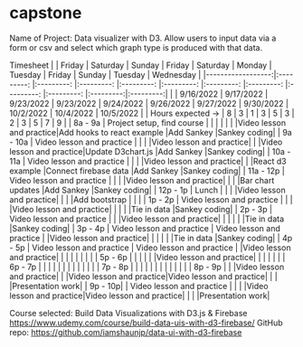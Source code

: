 # capstone

Name of Project: Data visualizer with D3. Allow users to input data via a form or csv and select which graph type is produced with that data.



Timesheet
|                   |   Friday                  |   Saturday                 |   Sunday                |   Friday                |   Saturday              |   Monday                |   Tuesday               |   Friday                |   Sunday                   |  Tuesday  | Wednesday |
|------------------:|:---------:                |:---------:                 |:---------:              |:---------:              |:---------:              |:---------:              |:---------:              |:---------:              |:---------:                 |:---------:|:---------:|
|                   | 9/16/2022                 | 9/17/2022                  | 9/23/2022               | 9/23/2022               | 9/24/2022               | 9/26/2022               | 9/27/2022               | 9/30/2022               | 10/2/2022                  | 10/4/2022 | 10/5/2022 |
| Hours expected -> |     8                     |     3                      |     1                   |     3                   |     5                   |     3                   |     2                   |     3                   |     5                      |     7     |     9     |
|           8a - 9a | Project setup, find course |                           |                         |                         |                         |                         |                         |Video lesson and practice|Add hooks to react example  |Add Sankey  |Sankey coding|
|          9a - 10a | Video lesson and practice  |                           |                         |                         |Video lesson and practice|                         |                         |Video lesson and practice|Update D3chart.js           |Add Sankey  |Sankey coding|
|         10a - 11a | Video lesson and practice  |                           |                         |                         |Video lesson and practice|                         |                         |React d3 example         |Connect firebase data       |Add Sankey  |Sankey coding|
|         11a - 12p | Video lesson and practice  |                           |                         |                         |Video lesson and practice|                         |                         |                         |Bar chart updates           |Add Sankey  |Sankey coding|
|          12p - 1p |       Lunch                |                           |                         |                         |Video lesson and practice|                         |                         |                         |Add bootstrap               |            |           |
|           1p - 2p | Video lesson and practice  |                           |                         |                         |Video lesson and practice|                         |                         |                         |                            |Tie in data |Sankey coding|
|           2p - 3p | Video lesson and practice  |                           |                         |Video lesson and practice|                         |                         |                         |                         |                            |Tie in data |Sankey coding|
|           3p - 4p | Video lesson and practice  | Video lesson and practice |                         |Video lesson and practice|                         |                         |                         |                         |                            |Tie in data |Sankey coding|
|           4p - 5p | Video lesson and practice  | Video lesson and practice |                         |Video lesson and practice|                         |                         |                         |                         |                            |            |           |
|           5p - 6p |                            |                           |                         |                         |                         |Video lesson and practice|                         |                         |                            |            |           |
|           6p - 7p |                            |                           |                         |                         |                         |                         |                         |                         |                            |            |           |
|           7p - 8p |                            |                           |                         |                         |                         |                         |                         |                         |                            |            |           |
|           8p - 9p |                            |                           |Video lesson and practice|                         |                         |Video lesson and practice|Video lesson and practice|                         |                            |            |Presentation work|
|           9p - 10p|                            | Video lesson and practice |                         |                         |                         |Video lesson and practice|Video lesson and practice|                         |                            |            |Presentation work|
      
Course selected: Build Data Visualizations with D3.js & Firebase https://www.udemy.com/course/build-data-uis-with-d3-firebase/
GitHub repo: https://github.com/iamshaunjp/data-ui-with-d3-firebase